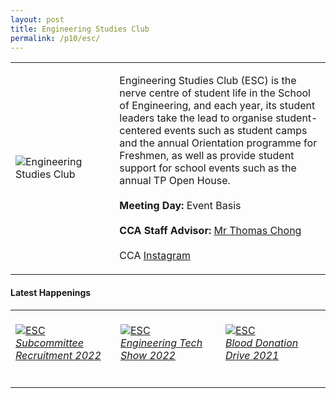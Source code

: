 ```yaml
---
layout: post
title: Engineering Studies Club
permalink: /p10/esc/
---
```

<div>
    <table>
        <tr>
            <td style="width:33%"><image src="/images/CCA_esc.jpg" style="display:block;margin-left:auto;margin-right:auto;" alt="Engineering Studies Club"></image></td>
            <td>
                <p>
                    Engineering Studies Club (ESC) is the nerve centre of student life in the School of Engineering, and each year, its student leaders take the lead to organise student-centered events such as student camps and the annual Orientation programme for Freshmen, as well as provide student support for school events such as the annual TP Open House.<br>
                    <br>
                    <b>Meeting Day:</b> Event Basis<br>
                    <br>
                    <b>CCA Staff Advisor:</b> <a href="mailto:Thomas_CHONG@TP.EDU.SG">Mr Thomas Chong</a><br>
                    <br>
                    CCA <a href="https://www.instagram.com/tp_esc">Instagram</a>
                </p>
            </td>
        </tr>
    </table>
</div>

#### Latest Happenings

<div>
    <table>
        <tr>
            <td style="width:33%"><br>
                <a href="https://www.instagram.com/p/CdVUi2dJYNr/">
                    <image src="/images/P10/ESC_Subcommittee Recruitment 2022.png" style="display:block;margin-left:auto;margin-right:auto;" alt="ESC">
                    <h6 style="margin-top:0%">Subcommittee Recruitment 2022</h6>
                    </image>
                </a>
            </td>
            <td style="width:33%"><br>
                <a href="https://www.instagram.com/p/CbKLFGupGvD/">
                    <image src="/images/P10/ESC_Engineering Tech Show 2022.png" style="display:block;margin-left:auto;margin-right:auto;" alt="ESC">
                    <h6 style="margin-top:0%">Engineering Tech Show 2022</h6>
                    </image>
                </a>
            </td>
            <td style="width:33%"><br>
                <a href="https://www.instagram.com/p/CWAHj7ZPJBW/">
                    <image src="/images/P10/ESC_Blood Donation Drive 2021.png" style="display:block;margin-left:auto;margin-right:auto;" alt="ESC">
                    <h6 style="margin-top:0%">Blood Donation Drive 2021</h6>    
                    </image>
                </a>
            </td>
        </tr>
    </table>
</div>